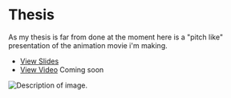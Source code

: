 # Thesis

As my thesis is far from done at the moment here is a "pitch like" presentation of the animation movie i'm making. 

- [View Slides](english-for-designers/thesis.pdf)
- [View Video](...) Coming soon

![Description of image.](assets/image.jpg)

